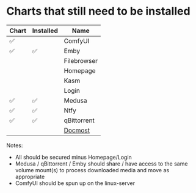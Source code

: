 # Charts that still need to be installed

| Chart | Installed | Name        |
|-------| --------- |-------------|
| ✅    |           | ComfyUI     |
| ✅    |  ✅       | Emby        |
|       |           | Filebrowser |
|       |           | Homepage    |
|       |           | Kasm        |
|       |           | Login       |
| ✅    |  ✅       | Medusa      |
| ✅    |  ✅       | Ntfy        |
| ✅    |  ✅       | qBittorrent |
|       |           | [Docmost](https://github.com/docmost/docmost) |

Notes:
* All should be secured minus Homepage/Login
* Medusa / qBittorrent / Emby should share / have access to the same volume mount(s)
  to process downloaded media and move as appropriate
* ComfyUI should be spun up on the linux-server